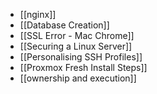 - [[nginx]]
- [[Database Creation]]
- [[SSL Error - Mac Chrome]]
- [[Securing a Linux Server]]
- [[Personalising SSH Profiles]]
- [[Proxmox Fresh Install Steps]]
- [[ownership and execution]]